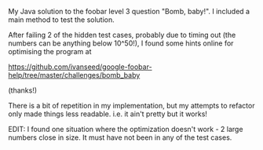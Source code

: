 
My Java solution to the foobar level 3 question "Bomb, baby!".
I included a main method to test the solution.

After failing 2 of the hidden test cases, probably due to timing out 
(the numbers can be anything below 10^50!),
I found some hints online for optimising the program at

https://github.com/ivanseed/google-foobar-help/tree/master/challenges/bomb_baby  

(thanks!)

There is a bit of repetition in my implementation, 
but my attempts to refactor only made things less readable.
i.e. it ain't pretty but it works!

EDIT: I found one situation where the optimization doesn't work - 
2 large numbers close in size.
It must have not been in any of the test cases.

